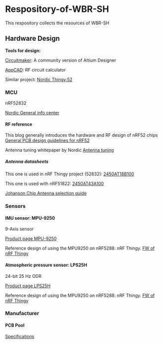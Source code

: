 # Respository-of-WBR-SH
This respository collects the resources of WBR-SH 

## Hardware Design

**Tools for design:**

[Circuitmaker](https://circuitmaker.com/): A community version of Altium Designer

[AppCAD](http://www.hp.woodshot.com/): RF circuit calculator

Similar project: [Nordic Thingy:52](https://www.nordicsemi.com/eng/Products/Nordic-Thingy-52)


### MCU 
nRF52832

[Nordic General info center](https://infocenter.nordicsemi.com/index.jsp)

#### RF reference
This blog generally introduces the hardware and RF design of nRF52 chips
[General PCB design guidelines for nRF52](https://devzone.nordicsemi.com/blogs/870/general-pcb-design-guidelines-for-nrf52/)

Antenna tuning whitepaper by Nordic 
[Antenna tuning](http://infocenter.nordicsemi.com/pdf/nwp_017.pdf)

##### Antenna datasheets

This one is used in nRF Thingy project (52832):
[2450AT18B100](https://www.johansontechnology.com/datasheets/antennas/2450AT18B100.pdf)

This one is used with nRF51822:
[2450AT43A100](https://www.johansontechnology.com/datasheets/antennas/2450AT43A100.pdf)

[Johanson Chip Antenna selection guide](https://www.johansontechnology.com/downloads/chip-antenna-selection-guide.pdf)

### Sensors
#### IMU sensor: MPU-9250
9-Axis sensor

[Product page MPU-9250](https://www.invensense.com/products/motion-tracking/9-axis/mpu-9250/)

Reference design of using the MPU9250 on nRF5288: nRF Thingy.
[FW of nRF Thingy](https://github.com/NordicSemiconductor/Nordic-Thingy52-FW)

#### Atmospheric pressure sensor: LPS25H
24-bit 25 Hz ODR

[Product page LPS25H](http://www.st.com/en/mems-and-sensors/lps25h.html)

Reference design of using the MPU9250 on nRF5288: nRF Thingy.
[FW of nRF Thingy](https://github.com/NordicSemiconductor/Nordic-Thingy52-FW)

### Manufacturer

#### PCB Pool
[Specifications](http://www.pcb-specification.com/uk)
